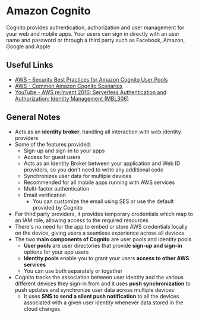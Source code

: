 # Amazon Cognito
Cognito provides authentication, authorization and user management for your web and mobile apps. Your users can sign in directly with an user name and password or through a third party such as Facebook, Amazon, Google and Apple

## Useful Links
- [AWS - Security Best Practices for Amazon Cognito User Pools](https://docs.aws.amazon.com/cognito/latest/developerguide/managing-security.html)
- [AWS - Common Amazon Cognito Scenarios](https://docs.aws.amazon.com/cognito/latest/developerguide/cognito-scenarios.html)
- [YouTube - AWS re:Invent 2016: Serverless Authentication and Authorization: Identity Management (MBL306)](https://www.youtube.com/watch?v=n4hsWVXCuVI)

## General Notes
- Acts as an **identity broker**, handling all interaction with web identity providers
- Some of the features provided:
    - Sign-up and sign-in to your apps
    - Access for guest users
    - Acts as an Identity Broker between your application and Web ID providers, so you don't need to write any additional code
    - Synchronizes user data for multiple devices
    - Recommended for all mobile apps running with AWS services
    - Multi-factor authentication
    - Email verification
        - You can customize the email using SES or use the default provided by Cognito
- For third party providers, it provides temporary credentials which map to an IAM role, allowing access to the required resources
- There's no need for the app to embed or store AWS credentials locally on the device, giving users a seamless experience across all devices
- The two **main components of Cognito** are user pools and identity pools
    - **User pools** are user directories that provide **sign-up and sign-in** options for your app users
    - **Identity pools** enable you to grant your users **access to other AWS services**
    - You can use both separately or together
- Cognito tracks the association between user identity and the various different devices they sign-in from and it uses **push synchronization** to push updates and synchronize user data across multiple devices
    - It uses **SNS to send a silent push notification** to all the devices associated with a given user identity whenever data stored in the cloud changes
